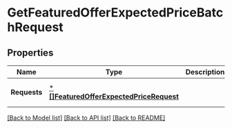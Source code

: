 # GetFeaturedOfferExpectedPriceBatchRequest

## Properties
Name | Type | Description | Notes
------------ | ------------- | ------------- | -------------
**Requests** | [***[]FeaturedOfferExpectedPriceRequest**](array.md) |  | [optional] [default to null]

[[Back to Model list]](../README.md#documentation-for-models) [[Back to API list]](../README.md#documentation-for-api-endpoints) [[Back to README]](../README.md)

